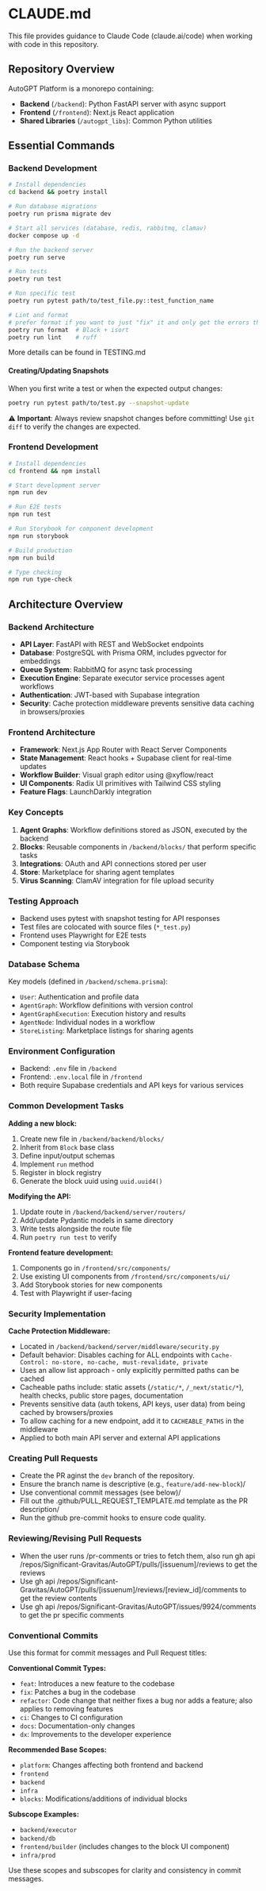 # CLAUDE.md

This file provides guidance to Claude Code (claude.ai/code) when working with code in this repository.
## Repository Overview

AutoGPT Platform is a monorepo containing:
- **Backend** (`/backend`): Python FastAPI server with async support
- **Frontend** (`/frontend`): Next.js React application
- **Shared Libraries** (`/autogpt_libs`): Common Python utilities

## Essential Commands

### Backend Development
```bash
# Install dependencies
cd backend && poetry install

# Run database migrations
poetry run prisma migrate dev

# Start all services (database, redis, rabbitmq, clamav)
docker compose up -d

# Run the backend server
poetry run serve

# Run tests
poetry run test

# Run specific test
poetry run pytest path/to/test_file.py::test_function_name

# Lint and format
# prefer format if you want to just "fix" it and only get the errors that can't be autofixed
poetry run format  # Black + isort
poetry run lint    # ruff
```
More details can be found in TESTING.md

#### Creating/Updating Snapshots

When you first write a test or when the expected output changes:

```bash
poetry run pytest path/to/test.py --snapshot-update
```

⚠️ **Important**: Always review snapshot changes before committing! Use `git diff` to verify the changes are expected.


### Frontend Development
```bash
# Install dependencies
cd frontend && npm install

# Start development server
npm run dev

# Run E2E tests
npm run test

# Run Storybook for component development
npm run storybook

# Build production
npm run build

# Type checking
npm run type-check
```

## Architecture Overview

### Backend Architecture
- **API Layer**: FastAPI with REST and WebSocket endpoints
- **Database**: PostgreSQL with Prisma ORM, includes pgvector for embeddings
- **Queue System**: RabbitMQ for async task processing
- **Execution Engine**: Separate executor service processes agent workflows
- **Authentication**: JWT-based with Supabase integration
- **Security**: Cache protection middleware prevents sensitive data caching in browsers/proxies

### Frontend Architecture
- **Framework**: Next.js App Router with React Server Components
- **State Management**: React hooks + Supabase client for real-time updates
- **Workflow Builder**: Visual graph editor using @xyflow/react
- **UI Components**: Radix UI primitives with Tailwind CSS styling
- **Feature Flags**: LaunchDarkly integration

### Key Concepts
1. **Agent Graphs**: Workflow definitions stored as JSON, executed by the backend
2. **Blocks**: Reusable components in `/backend/blocks/` that perform specific tasks
3. **Integrations**: OAuth and API connections stored per user
4. **Store**: Marketplace for sharing agent templates
5. **Virus Scanning**: ClamAV integration for file upload security

### Testing Approach
- Backend uses pytest with snapshot testing for API responses
- Test files are colocated with source files (`*_test.py`)
- Frontend uses Playwright for E2E tests
- Component testing via Storybook

### Database Schema
Key models (defined in `/backend/schema.prisma`):
- `User`: Authentication and profile data
- `AgentGraph`: Workflow definitions with version control
- `AgentGraphExecution`: Execution history and results
- `AgentNode`: Individual nodes in a workflow
- `StoreListing`: Marketplace listings for sharing agents

### Environment Configuration
- Backend: `.env` file in `/backend`
- Frontend: `.env.local` file in `/frontend`
- Both require Supabase credentials and API keys for various services

### Common Development Tasks

**Adding a new block:**
1. Create new file in `/backend/backend/blocks/`
2. Inherit from `Block` base class
3. Define input/output schemas
4. Implement `run` method
5. Register in block registry
6. Generate the block uuid using `uuid.uuid4()`

**Modifying the API:**
1. Update route in `/backend/backend/server/routers/`
2. Add/update Pydantic models in same directory
3. Write tests alongside the route file
4. Run `poetry run test` to verify

**Frontend feature development:**
1. Components go in `/frontend/src/components/`
2. Use existing UI components from `/frontend/src/components/ui/`
3. Add Storybook stories for new components
4. Test with Playwright if user-facing

### Security Implementation

**Cache Protection Middleware:**
- Located in `/backend/backend/server/middleware/security.py`
- Default behavior: Disables caching for ALL endpoints with `Cache-Control: no-store, no-cache, must-revalidate, private`
- Uses an allow list approach - only explicitly permitted paths can be cached
- Cacheable paths include: static assets (`/static/*`, `/_next/static/*`), health checks, public store pages, documentation
- Prevents sensitive data (auth tokens, API keys, user data) from being cached by browsers/proxies
- To allow caching for a new endpoint, add it to `CACHEABLE_PATHS` in the middleware
- Applied to both main API server and external API applications


### Creating Pull Requests
- Create the PR aginst the `dev` branch of the repository.
- Ensure the branch name is descriptive (e.g., `feature/add-new-block`)/
- Use conventional commit messages (see below)/
- Fill out the .github/PULL_REQUEST_TEMPLATE.md template as the PR description/
- Run the github pre-commit hooks to ensure code quality.

### Reviewing/Revising Pull Requests
- When the user runs /pr-comments or tries to fetch them, also run gh api /repos/Significant-Gravitas/AutoGPT/pulls/[issuenum]/reviews to get the reviews
- Use gh api /repos/Significant-Gravitas/AutoGPT/pulls/[issuenum]/reviews/[review_id]/comments to get the review contents
- Use gh api /repos/Significant-Gravitas/AutoGPT/issues/9924/comments to get the pr specific comments

### Conventional Commits

Use this format for commit messages and Pull Request titles:

**Conventional Commit Types:**

- `feat`: Introduces a new feature to the codebase
- `fix`: Patches a bug in the codebase
- `refactor`: Code change that neither fixes a bug nor adds a feature; also applies to removing features
- `ci`: Changes to CI configuration
- `docs`: Documentation-only changes
- `dx`: Improvements to the developer experience

**Recommended Base Scopes:**

- `platform`: Changes affecting both frontend and backend
- `frontend`
- `backend`
- `infra`
- `blocks`: Modifications/additions of individual blocks

**Subscope Examples:**

- `backend/executor`
- `backend/db`
- `frontend/builder` (includes changes to the block UI component)
- `infra/prod`

Use these scopes and subscopes for clarity and consistency in commit messages.

